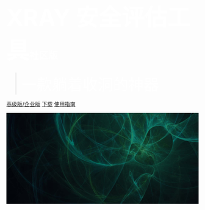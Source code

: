 # <span style="color: white; font-size: 60px;">XRAY 安全评估工具<span style="color: white; font-size: 25px;">社区版</span></span>

> <span style="color: white; font-size: 40px;">一款躺着收洞的神器</span>

[高级版/企业版](/generic/compare)
[下载](https://github.com/chaitin/xray/releases)
[使用指南](/tutorial/introduce)

![](./assets/index.jpg)